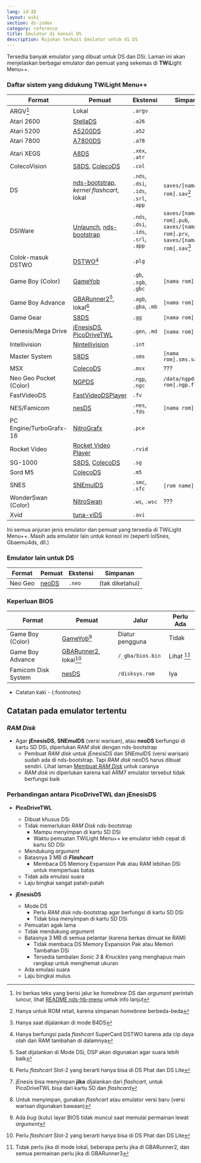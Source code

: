 ```yaml
---
lang: id-ID
layout: wiki
section: ds-index
category: reference
title: Emulator di konsol DS
description: Rujukan terkait Emulator untuk di DS
---
```


Tersedia banyak emulator yang dibuat untuk DS dan DSi. Laman ini akan menjelaskan berbagai emulator dan pemuat yang sekemas di **TW**i**L**ight Menu++.

### Daftar sistem yang didukung TWiLight Menu++

| Format                  | Pemuat                                            | Ekstensi                               | Simpanan                                                                   |
| ----------------------- | ------------------------------------------------- | -------------------------------------- | -------------------------------------------------------------------------- |
| ARGV[^1]                | Lokal                                             | `.argv`                                |                                                                            |
| Atari 2600              | [StellaDS][stellads]                              | `.a26`                                 |                                                                            |
| Atari 5200              | [A5200DS][a5200ds]                                | `.a52`                                 |                                                                            |
| Atari 7800              | [A7800DS][a7800ds]                                | `.a78`                                 |                                                                            |
| Atari XEGS              | [A8DS][a8ds]                                      | `.xex`, `.atr`                         |                                                                            |
| ColecoVision            | [S8DS][s8ds], [ColecoDS][colecods]                | `.col`                                 |                                                                            |
| DS                      | [nds-bootstrap][ndsbs], *kernel flashcart*, lokal | `.nds`, `.dsi`, `.ids`, `.srl`, `.app` | `saves/[nama rom].sav`[^2]                                                 |
| DSiWare                 | [Unlaunch][unlaunch], [nds-bootstrap][ndsbs]      | `.nds`, `.dsi`, `.ids`, `.srl`, `.app` | `saves/[nama rom].pub`, `saves/[nama rom].prv`, `saves/[nama rom].sav`[^7] |
| Colok-masuk DSTWO       | [DSTWO][dstwo][^3]                                | `.plg`                                 |                                                                            |
| Game Boy (Color)        | [GameYob][gameyob]                                | `.gb`, `.sgb`, `.gbc`                  | `[nama rom].sav`                                                           |
| Game Boy Advance        | [GBARunner2][gbarunner2][^4], lokal[^5]           | `.agb`, `.gba`, `.mb`                  | `[nama rom].sav`                                                           |
| Game Gear               | [S8DS][s8ds]                                      | `.gg`                                  | `[nama rom].gg.sav`                                                        |
| Genesis/Mega Drive      | [jEnesisDS][jenesis], [PicoDriveTWL][pdtwl]       | `.gen`, `.md`                          | `[nama rom].srm`[^6]                                                       |
| Intellivision           | [Nintellivision][nintellivision]                  | `.int`                                 |                                                                            |
| Master System           | [S8DS][s8ds]                                      | `.sms`                                 | `[nama rom].sms.sav`                                                       |
| MSX                     | [ColecoDS][colecods]                              | `.msx`                                 | ???                                                                        |
| Neo Geo Pocket (Color)  | [NGPDS][ngpds]                                    | `.ngp`, `.ngc`                         | `/data/ngpds/[nama rom].ngp.fla`                                           |
| FastVideoDS             | [FastVideoDSPlayer][fastvideodsplayer]            | `.fv`                                  |                                                                            |
| NES/Famicom             | [nesDS][nesds]                                    | `.nes`, `.fds`                         | `[nama rom].sav`                                                           |
| PC Engine/TurboGrafx-16 | [NitroGrafx][nitrografx]                          | `.pce`                                 |                                                                            |
| Rocket Video            | [Rocket Video Player][rvidplayer]                 | `.rvid`                                |                                                                            |
| SG-1000                 | [S8DS][s8ds], [ColecoDS][colecods]                | `.sg`                                  |                                                                            |
| Sord M5                 | [ColecoDS][colecods]                              | `.m5`                                  |                                                                            |
| SNES                    | [SNEmulDS][snemulds]                              | `.smc`, `.sfc`                         | `[rom name].srm`[^8]                                                       |
| WonderSwan (Color)      | [NitroSwan][nitroswan]                            | `.ws`, `.wsc`                          | ???                                                                        |
| Xvid                    | [tuna-viDS][tunavids]                             | `.avi`                                 |                                                                            |

Ini semua anjuran jenis emulator dan pemuat yang tersedia di TWiLight Menu++. Masih ada emulator lain untuk konsol ini (seperti lolSnes, Gbaemu4ds, dll.)

### Emulator lain untuk DS

| Format  | Pemuat         | Ekstensi | Simpanan        |
| ------- | -------------- | -------- | --------------- |
| Neo Geo | [neoDS][neods] | `.neo`   | (tak diketahui) |

### Keperluan BIOS

| Format              | Pemuat                              | Jalur            | Perlu Ada   |
| ------------------- | ----------------------------------- | ---------------- | ----------- |
| Game Boy (Color)    | [GameYob][gameyob][^9]              | Diatur pengguna  | Tidak       |
| Game Boy Advance    | [GBARunner2][gbarunner2], lokal[^5] | `/_gba/bios.bin` | Lihat [^10] |
| Famicom Disk System | [nesDS][nesds]                      | `/disksys.rom`   | Iya         |

- Catatan kaki -
{:footnotes}

## Catatan pada emulator tertentu

### *RAM Disk*
- Agar **jEnesisDS**, **SNEmulDS** (versi warisan), atau **neoDS** berfungsi di kartu SD DSi, diperlukan *RAM disk* dengan nds-bootstrap
    - Pembuat *RAM disk* untuk jEnesisDS dan SNEmulDS (versi warisan) sudah ada di nds-bootstrap. Tapi *RAM disk* neoDS harus dibuat sendiri. Lihat laman [Membuat *RAM Disk*](../twilightmenu/creating-ram-disks) untuk caranya
    - *RAM disk* ini diperlukan karena kail ARM7 emulator tersebut tidak berfungsi baik

### Perbandingan antara PicoDriveTWL dan jEnesisDS
- **PicoDriveTWL**
    - Dibuat khusus DSi
    - Tidak memerlukan *RAM Disk* nds-bootstrap
        - Mampu menyimpan di kartu SD DSi
        - Waktu pemuatan TWiLight Menu++ ke emulator lebih cepat di kartu SD DSi
    - Mendukung *argument*
    - Batasnya 3 MB di ***Flashcart***
        - Membaca DS Memory Expansion Pak atau RAM lebihan DSi untuk memperluas batas
    - Tidak ada emulasi suara
    - Laju bingkai sangat patah-patah

- **jEnesisDS**
    - Mode DS
        - Perlu *RAM disk* nds-bootstrap agar berfungsi di kartu SD DSi
        - Tidak bisa menyimpan di kartu SD DSi
    - Pemuatan agak lama
    - Tidak mendukung *argument*
    - Batasnya 3 MB di semua pelantar (karena berkas dimuat ke RAM)
        - Tidak membaca DS Memory Expansion Pak atau Memori Tambahan DSi
        - Tersedia tambalan *Sonic 3 & Knuckles* yang menghapus main rangkap untuk menghemat ukuran
    - Ada emulasi suara
    - Laju bingkai mulus


<!-- Links for tables -->
[^1]: Ini berkas teks yang berisi jalur ke *homebrew* DS dan *argument* perintah luncur, lihat [README nds-hb-menu](https://github.com/devkitPro/nds-hb-menu#passing-arguments) untuk info lanjut
[^2]: Hanya untuk ROM retail, karena simpanan *homebrew* berbeda-beda
[^7]: Hanya saat dijalankan di mode B4DS
[^3]: Hanya berfungsi pada *flashcart* SuperCard DSTWO karena ada cip daya olah dan RAM tambahan di dalamnya
[^4]: Saat dijalankan di Mode DSi, DSP akan digunakan agar suara lebih baik
[^5]: Perlu *flashcart* Slot-2 yang berarti hanya bisa di DS Phat dan DS Lite
[^6]: jEnesis bisa menyimpan **jika** dijalankan dari *flashcart*, untuk PicoDriveTWL bisa dari kartu SD dan *flashcard*
[^8]: Untuk menyimpan, gunakan *flashcart* atau emulator versi baru (versi warisan digunakan bawaan)
[^9]: Ada *bug* (kutu) layar BIOS tidak muncul saat memulai permainan lewat *argument*
[^10]: Tidak perlu jika di mode lokal, beberapa perlu jika di GBARunner2, dan semua permainan perlu jika di GBARunner3

[a5200ds]: https://github.com/wavemotion-dave/A5200DS
[a7800ds]: https://github.com/wavemotion-dave/A7800DS
[a8ds]: https://github.com/wavemotion-dave/A8DS
[colecods]: https://github.com/wavemotion-dave/ColecoDS
[dstwo]: http://eng.supercard.sc
[fastvideodsplayer]: https://github.com/Gericom/FastVideoDSPlayer
[gameyob]: https://github.com/Drenn1/GameYob
[gbarunner2]: https://github.com/Gericom/GBARunner2
[jenesis]: https://www.gamebrew.org/wiki/JEnesisDS
[ndsbs]: https://github.com/DS-Homebrew/nds-bootstrap
[nesds]: https://github.com/DS-Homebrew/NesDS
[ngpds]: https://github.com/FluBBaOfWard/NGPDS
[nitrografx]: https://www.gamebrew.org/wiki/NitroGrafx
[nitroswan]: https://github.com/FluBBaOfWard/NitroSwan
[pdtwl]: https://github.com/DS-Homebrew/PicoDriveTWL
[rvidplayer]: https://gbatemp.net/threads/539163
[s8ds]: https://github.com/FluBBaOfWard/S8DS
[snemulds]: https://www.gamebrew.org/wiki/SNEmulDS
[stellads]: https://github.com/wavemotion-dave/StellaDS
[unlaunch]: https://problemkaputt.de/unlaunch.htm
[neods]: https://www.gamebrew.org/wiki/NeoDS
[nintellivision]: https://github.com/wavemotion-dave/NINTV-DS
[tunavids]: https://github.com/chishm/tuna-vids
